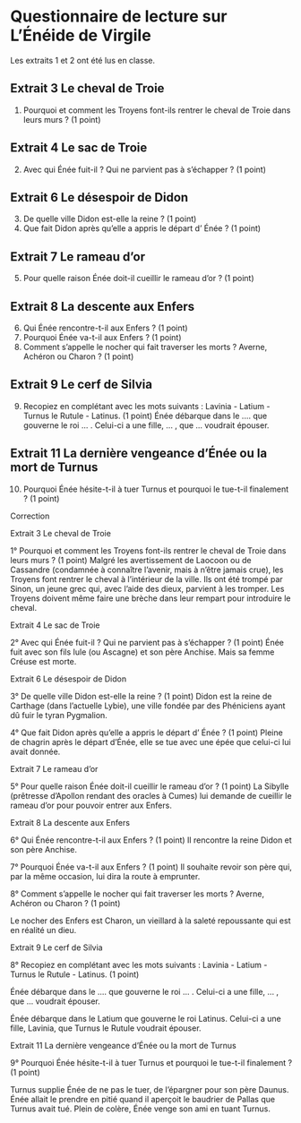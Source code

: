 # Questionnaire de lecture sur L’Énéide de Virgile

Les extraits 1 et 2 ont été lus en classe.

## Extrait 3 Le cheval de Troie
1. Pourquoi et comment les Troyens font-ils rentrer le cheval de Troie dans leurs murs ? (1 point)

## Extrait 4 Le sac de Troie
2. Avec qui Énée fuit-il ? Qui ne parvient pas à s’échapper ? (1 point)

## Extrait 6 Le désespoir de Didon
3. De quelle ville Didon est-elle la reine ? (1 point)
4. Que fait Didon après qu’elle a appris le départ d’ Énée ? (1 point)

## Extrait 7 Le rameau d’or
5. Pour quelle raison Énée doit-il cueillir le rameau d’or ? (1 point)

## Extrait 8 La descente aux Enfers
6. Qui Énée rencontre-t-il aux Enfers ? (1 point)
7. Pourquoi Énée va-t-il aux Enfers ? (1 point)
8. Comment s’appelle le nocher qui fait traverser les morts ? Averne, Achéron ou Charon ? (1 point)

## Extrait 9 Le cerf de Silvia
9. Recopiez en complétant avec les mots suivants : Lavinia - Latium - Turnus le Rutule - Latinus. (1 point)
Énée débarque dans le ....  que gouverne le roi ... . Celui-ci a une fille, ... , que ... voudrait épouser.

## Extrait 11 La dernière vengeance d’Énée ou la mort de Turnus
10. Pourquoi Énée hésite-t-il à tuer Turnus et pourquoi le tue-t-il finalement ? (1 point)










Correction

Extrait 3
Le cheval de Troie

1° Pourquoi et comment les Troyens font-ils rentrer le cheval de Troie dans leurs murs ? (1 point)
Malgré les avertissement de Laocoon ou de Cassandre (condamnée à connaître l’avenir, mais à n’être jamais crue), les Troyens font rentrer le cheval à l’intérieur de la ville.
Ils ont été trompé par Sinon, un jeune grec qui, avec l’aide des dieux, parvient à les tromper. Les Troyens doivent même faire une brèche dans leur rempart pour introduire le cheval. 

Extrait 4
Le sac de Troie

2° Avec qui Énée fuit-il ? Qui ne parvient pas à s’échapper ? (1 point)
Énée fuit avec son fils Iule (ou Ascagne) et son père Anchise. Mais sa femme Créuse est morte.

Extrait 6
Le désespoir de Didon

3° De quelle ville Didon est-elle la reine ? (1 point)
Didon est la reine de Carthage (dans l’actuelle Lybie), une ville fondée par des Phéniciens ayant dû fuir le tyran Pygmalion.

4° Que fait Didon après qu’elle a appris le départ d’ Énée ? (1 point)
Pleine de chagrin après le départ d’Énée, elle se tue avec une épée que celui-ci lui avait donnée.

Extrait 7
Le rameau d’or

5° Pour quelle raison Énée doit-il cueillir le rameau d’or ? (1 point)
La Sibylle (prêtresse d’Apollon rendant des oracles à Cumes) lui demande de cueillir le rameau d’or pour pouvoir entrer aux Enfers.

Extrait 8
La descente aux Enfers

6° Qui Énée rencontre-t-il aux Enfers ? (1 point)
Il rencontre la reine Didon et son père Anchise.

7° Pourquoi Énée va-t-il aux Enfers ? (1 point)
Il souhaite revoir son père qui, par la même occasion, lui dira la route à emprunter.

8° Comment s’appelle le nocher qui fait traverser les morts ? Averne, Achéron ou Charon ? (1 point)

Le nocher des Enfers est Charon, un vieillard à la saleté repoussante qui est en réalité un dieu.

Extrait 9
Le cerf de Silvia

8° Recopiez en complétant avec les mots suivants : Lavinia - Latium - Turnus le Rutule - Latinus. (1 point)

Énée débarque dans le ....  que gouverne le roi ... . Celui-ci a une fille, ... , que ... voudrait épouser.

Énée débarque dans le Latium que gouverne le roi Latinus. Celui-ci a une fille, Lavinia, que Turnus le Rutule voudrait épouser.

Extrait 11
La dernière vengeance d’Énée ou la mort de Turnus

9° Pourquoi Énée hésite-t-il à tuer Turnus et pourquoi le tue-t-il finalement ? (1 point)

Turnus supplie Énée de ne pas le tuer, de l’épargner pour son père Daunus. Énée allait le prendre en pitié quand il aperçoit le baudrier de Pallas que Turnus avait tué. Plein de colère, Énée venge son ami en tuant Turnus.
